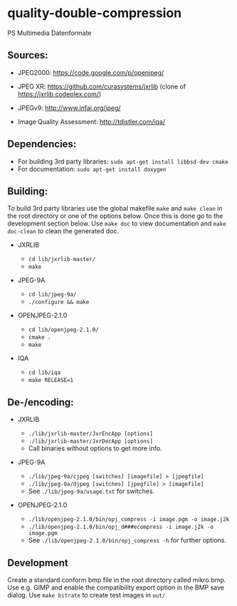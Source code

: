 # quality-double-compression
PS Multimedia Datenformate

## Sources:

* JPEG2000: https://code.google.com/p/openjpeg/
* JPEG XR: https://github.com/curasystems/jxrlib (clone of https://jxrlib.codeplex.com/)
* JPEGv9: http://www.infai.org/jpeg/

* Image Quality Assessment: http://tdistler.com/iqa/

## Dependencies:

* For building 3rd party libraries: `sudo apt-get install libbsd-dev cmake`
* For documentation: `sudo apt-get install doxygen`

## Building:

To build 3rd party libraries use the global makefile `make` and `make clean` in the root directory or one of the
options below. Once this is done go to the development section below.
Use `make doc` to view documentation and `make doc-clean` to clean the generated doc.

* JXRLIB
    * `cd lib/jxrlib-master/`
    * `make`

* JPEG-9A
    * `cd lib/jpeg-9a/`
    * `./configure && make`

* OPENJPEG-2.1.0
    * `cd lib/openjpeg-2.1.0/`
    * `cmake .`
    * `make`

* IQA
    * `cd lib/iqa`
    * `make RELEASE=1`

## De-/encoding:

* JXRLIB

    * `./lib/jxrlib-master/JxrEncApp [options]`
    * `./lib/jxrlib-master/JxrDecApp [options]`
    * Call binaries without options to get more info.

* JPEG-9A
    * `./lib/jpeg-9a/cjpeg [switches] [imagefile] > [jpegfile]`
    * `./lib/jpeg-9a/djpeg [switches] [jpegfile] > [imagefile]`
    * See `./lib/jpeg-9a/usage.txt` for switches.

* OPENJPEG-2.1.0
    * `./lib/openjpeg-2.1.0/bin/opj_compress -i image.pgm -o image.j2k`
    * `./lib/openjpeg-2.1.0/bin/opj_d###ecompress -i image.j2k -o image.pgm`
    * See `./lib/openjpeg-2.1.0/bin/opj_compress -h` for further options.


## Development

Create a standard conform bmp file in the root directory called mikro.bmp. 
Use e.g. GIMP and enable the compatibility export option in the BMP save dialog.
Use `make bitrate` to create test images in `out/`.
